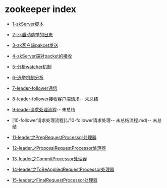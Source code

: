# zookeeper index

- [1-zkServer脚本](./1-zkServer脚本.md)

- [2-zk启动选举的日志](./2-zk启动选举的日志.md)

- [3-zk客户端pakcet发送](./3-zk客户端pakcet发送.md)

- [4-zkServer端对packet的接收](./4-zkServer端对packet的接收.md)

- [5-分析watcher机制](./5-分析watcher机制.md)

- [6-选举机制分析](./6-选举机制分析.md)

- [7-leader-follower通信](./7-leader-follower通信.md)

- [8-leader-follower接收客户端请求](./8-leader-follower接收客户端请求.md)-- 未总结

- [9-leader请求处理流程](./9-leader请求处理流程.md)-- 未总结

- [10-follower请求处理流程](./10-follower请求处理-- 未总结流程.md)-- 未总结

- [11-leader之PrepRequestProcessor处理器](./11-leader之PrepRequestProcessor处理器.md)

- [12-leader之ProposalRequestProcessor处理器](./12-leader之ProposalRequestProcessor处理器.md)

- [13-leader之CommitProcessor处理器](./13-leader之CommitProcessor处理器.md)

- [14-leader之ToBeAppliedRequestProcessor处理器](./14-leader之ToBeAppliedRequestProcessor处理器.md)

- [15-leader之FinalRequestProcessor处理器](./15-leader之FinalRequestProcessor处理器.md)

  